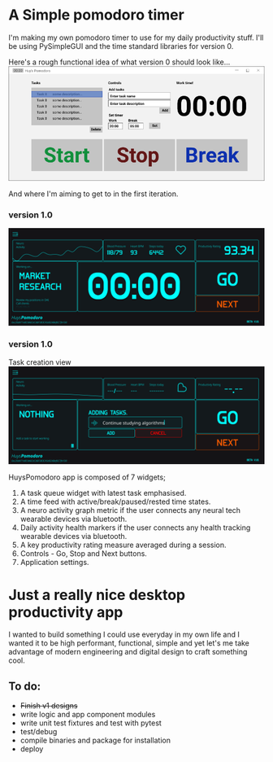 # A Simple pomodoro timer
I'm making my own pomodoro timer to use for my daily productivity stuff. I'll be using PySimpleGUI and the time standard libraries for version 0.

Here's a rough functional idea of what version 0 should look like...
![Huy's Pomodoro](ui/huys-pomodoro.png)

And where I'm aiming to get to in the first iteration.

### version 1.0
![Huy's Pomodoro](ui/huyp-beta-main.svg)

### version 1.0
Task creation view
![Huy's Pomodoro](ui/huyp-beta-task-create-view.svg)

HuysPomodoro app is composed of 7 widgets;
1. A task queue widget with latest task emphasised.
2. A time feed with active/break/paused/rested time states.
3. A neuro activity graph metric if the user connects any neural tech wearable devices via bluetooth.
4. Daily activity health markers if the user connects any health tracking wearable devices via bluetooth.
5. A key productivity rating measure averaged during a session.
6. Controls - Go, Stop and Next buttons.
7. Application settings.

# Just a really nice desktop productivity app
I wanted to build something I could use everyday in my own life and I wanted it to be high performant, functional, simple and yet
let's me take advantage of modern engineering and digital design to craft something cool. 

## To do:
* <s>Finish v1 designs</s>
* write logic and app component modules
* write unit test fixtures and test with pytest
* test/debug
* compile binaries and package for installation
* deploy
